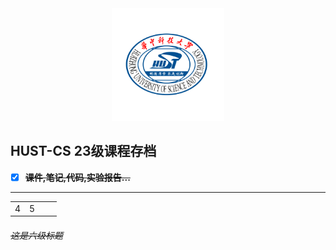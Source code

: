 <div align = center>
<img src="./hust.png" width="" height="180"/>
</div>

## **HUST-CS 23级课程存档**

- [x] ~~**课件,笔记,代码,实验报告...**~~
--------------

|      |      |      |      |
| ---- | ---- | ---- | ---- | 
|  4   |  5   |      |      |

###### ~~这是六级标题~~
